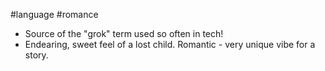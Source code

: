 #language #romance 

- Source of the "grok" term used so often in tech!
- Endearing, sweet feel of a lost child. Romantic - very unique vibe for a story. 